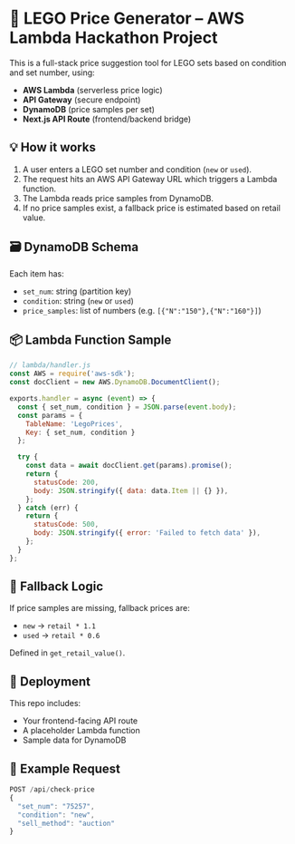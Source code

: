 
# 🧱 LEGO Price Generator – AWS Lambda Hackathon Project

This is a full-stack price suggestion tool for LEGO sets based on condition and set number, using:

- **AWS Lambda** (serverless price logic)
- **API Gateway** (secure endpoint)
- **DynamoDB** (price samples per set)
- **Next.js API Route** (frontend/backend bridge)

## 💡 How it works

1. A user enters a LEGO set number and condition (`new` or `used`).
2. The request hits an AWS API Gateway URL which triggers a Lambda function.
3. The Lambda reads price samples from DynamoDB.
4. If no price samples exist, a fallback price is estimated based on retail value.

## 🗃️ DynamoDB Schema

Each item has:
- `set_num`: string (partition key)
- `condition`: string (`new` or `used`)
- `price_samples`: list of numbers (e.g. `[{"N":"150"},{"N":"160"}]`)

## 📦 Lambda Function Sample

```js
// lambda/handler.js
const AWS = require('aws-sdk');
const docClient = new AWS.DynamoDB.DocumentClient();

exports.handler = async (event) => {
  const { set_num, condition } = JSON.parse(event.body);
  const params = {
    TableName: 'LegoPrices',
    Key: { set_num, condition }
  };

  try {
    const data = await docClient.get(params).promise();
    return {
      statusCode: 200,
      body: JSON.stringify({ data: data.Item || {} }),
    };
  } catch (err) {
    return {
      statusCode: 500,
      body: JSON.stringify({ error: 'Failed to fetch data' }),
    };
  }
};
```

## 🔁 Fallback Logic

If price samples are missing, fallback prices are:
- `new` → `retail * 1.1`
- `used` → `retail * 0.6`

Defined in `get_retail_value()`.

## 🚀 Deployment

This repo includes:
- Your frontend-facing API route
- A placeholder Lambda function
- Sample data for DynamoDB

## 📌 Example Request

```ts
POST /api/check-price
{
  "set_num": "75257",
  "condition": "new",
  "sell_method": "auction"
}
```